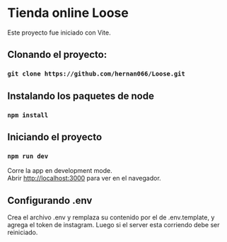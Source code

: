 # Tienda online Loose

Este proyecto fue iniciado con Vite.

## Clonando el proyecto:

### `git clone https://github.com/hernan066/Loose.git`

## Instalando los paquetes de node

### `npm install`

## Iniciando el proyecto

### `npm run dev`

Corre la app en development mode.\
Abrir [http://localhost:3000](http://localhost:3000) para ver en el navegador.

## Configurando .env

Crea el archivo .env y remplaza su contenido por el de .env.template, y agrega el token de instagram. Luego si el server esta corriendo debe ser reiniciado.



